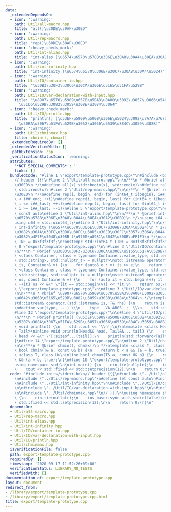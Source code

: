 ```yaml
---
data:
  _extendedDependsOn:
  - icon: ':warning:'
    path: Util/all-macro.hpp
    title: "all()\u30DE\u30AF\u30ED"
  - icon: ':warning:'
    path: Util/rep-macro.hpp
    title: "rep()\u30DE\u30AF\u30ED"
  - icon: ':heavy_check_mark:'
    path: Util/int-alias.hpp
    title: "int-alias (\u6574\u6570\u578B\u306E\u30A8\u30A4\u30EA\u30A2\u30B9)"
  - icon: ':warning:'
    path: Util/int-infinity.hpp
    title: "int-infinity (\u6574\u6570\u306E\u30C7\u30AB\u30A4\u5024)"
  - icon: ':warning:'
    path: Util/IO/container-io.hpp
    title: "\u30B3\u30F3\u30C6\u30CA\u306E\u5165\u51FA\u529B"
  - icon: ':warning:'
    path: Util/IO/var-declaration-with-input.hpp
    title: "\u8907\u6570\u5909\u6570\u5BA3\u8A00\u3092\u3057\u3066\u540C\u6642\u306B\
      \u5165\u529B\u3082\u3059\u308B\u3084\u3064"
  - icon: ':heavy_check_mark:'
    path: Util/IO/println.hpp
    title: "println() (\u53EF\u5909\u500B\u306E\u5024\u3092\u7A7A\u767D\u533A\u5207\
      \u308A\u3067\u51FA\u529B\u3057\u3066\u6539\u884C\u3059\u308B)"
  - icon: ':warning:'
    path: Util/chminmax.hpp
    title: chmin(), chmax()
  _extendedRequiredBy: []
  _extendedVerifiedWith: []
  _pathExtension: cpp
  _verificationStatusIcon: ':warning:'
  attributes:
    '*NOT_SPECIAL_COMMENTS*': ''
    links: []
  bundledCode: "#line 1 \"export/template-prototype.cpp\"\n#include <bits/stdc++.h>\n\
    // header {{{\n#line 2 \"Util/all-macro.hpp\"\n\n/**\n * @brief all()\u30DE\u30AF\
    \u30ED\n */\n#define all(x) std::begin(x), std::end(x)\n#define rall(x) std::rbegin(x),\
    \ std::rend(x)\n#line 2 \"Util/rep-macro.hpp\"\n\n/**\n * @brief rep()\u30DE\u30AF\
    \u30ED\n */\n#define rep(i, begin, end) for (int64_t i{begin}, i##_end{end}; i\
    \ < i##_end; ++i)\n#define repc(i, begin, last) for (int64_t i{begin}, i##_last{last};\
    \ i <= i##_last; ++i)\n#define repr(i, begin, last) for (int64_t i{begin}, i##_last{last};\
    \ i >= i##_last; --i)\n#line 5 \"export/template-prototype.cpp\"\n#define let\
    \ const auto\n#line 3 \"Util/int-alias.hpp\"\n\n/**\n * @brief int-alias (\u6574\
    \u6570\u578B\u306E\u30A8\u30A4\u30EA\u30A2\u30B9)\n */\nusing i64 = std::int64_t;\n\
    using u64 = std::uint64_t;\n#line 3 \"Util/int-infinity.hpp\"\n\n/**\n * @brief\
    \ int-infinity (\u6574\u6570\u306E\u30C7\u30AB\u30A4\u5024)\n * 2\u500D\u3057\u3066\
    \u3082\u30AA\u30FC\u30D0\u30FC\u30D5\u30ED\u30FC\u3057\u306A\u3044 & memset()\u306B\
    \u3082\u4F7F\u3048\u308B (\u9700\u8981\u3042\u308B\uFF1F)\n */\nconstexpr std::int32_t\
    \ INF = 0x3f3f3f3f;\nconstexpr std::int64_t LINF = 0x3f3f3f3f3f3f3f3fLL;\n#line\
    \ 8 \"export/template-prototype.cpp\"\n\n#line 3 \"Util/IO/container-io.hpp\"\n\
    \n/**\n * @brief \u30B3\u30F3\u30C6\u30CA\u306E\u5165\u51FA\u529B\n */\ntemplate\
    \ <class Container, class = typename Container::value_type, std::enable_if_t<!std::is_same_v<Container,\
    \ std::string>, std::nullptr_t> = nullptr>\nstd::istream& operator>>(std::istream&\
    \ is, Container& v) {\n    for (auto& e : v) is >> e;\n    return is;\n}\n\ntemplate\
    \ <class Container, class = typename Container::value_type, std::enable_if_t<!std::is_same_v<Container,\
    \ std::string>, std::nullptr_t> = nullptr>\nstd::ostream& operator<<(std::ostream&\
    \ os, const Container& v) {\n    for (auto it = std::begin(v); it != std::end(v);\
    \ ++it) os << &\" \"[it == std::begin(v)] << *it;\n    return os;\n}\n#line 10\
    \ \"export/template-prototype.cpp\"\n\n#line 3 \"Util/IO/var-declaration-with-input.hpp\"\
    \n\n/**\n * @brief \u8907\u6570\u5909\u6570\u5BA3\u8A00\u3092\u3057\u3066\u540C\
    \u6642\u306B\u5165\u529B\u3082\u3059\u308B\u3084\u3064\n */\ntemplate <class T>\n\
    std::istream& operator,(std::istream& is, T& rhs) {\n    return is >> rhs;\n}\n\
    \n#define var(type, ...) \\\n    type __VA_ARGS__;  \\\n    std::cin >> __VA_ARGS__\n\
    #line 12 \"export/template-prototype.cpp\"\n\n#line 4 \"Util/IO/println.hpp\"\n\
    \n/**\n * @brief println() (\u53EF\u5909\u500B\u306E\u5024\u3092\u7A7A\u767D\u533A\
    \u5207\u308A\u3067\u51FA\u529B\u3057\u3066\u6539\u884C\u3059\u308B)\n */\ninline\
    \ void println() {\n    std::cout << '\\n';\n}\ntemplate <class Head, class...\
    \ Tail>\ninline void println(Head&& head, Tail&&... tail) {\n    std::cout <<\
    \ head << &\" \"[!sizeof...(tail)];\n    println(std::forward<Tail>(tail)...);\n\
    }\n#line 14 \"export/template-prototype.cpp\"\n\n#line 2 \"Util/chminmax.hpp\"\
    \n\n/**\n * @brief chmin(), chmax()\n */\ntemplate <class T, class U>\ninline\
    \ bool chmin(T& a, const U& b) {\n    return b < a && (a = b, true);\n}\n\ntemplate\
    \ <class T, class U>\ninline bool chmax(T& a, const U& b) {\n    return b > a\
    \ && (a = b, true);\n}\n#line 16 \"export/template-prototype.cpp\"\n// }}}\n\n\
    using namespace std;\n\nint main() {\n    cin.tie(nullptr);\n    ios_base::sync_with_stdio(false);\n\
    \    cout << std::fixed << std::setprecision(12);\n\n    return 0;\n}\n"
  code: "#include <bits/stdc++.h>\n// header {{{\n#include \"../Util/all-macro.hpp\"\
    \n#include \"../Util/rep-macro.hpp\"\n#define let const auto\n#include \"../Util/int-alias.hpp\"\
    \n#include \"../Util/int-infinity.hpp\"\n\n#include \"../Util/IO/container-io.hpp\"\
    \n\n#include \"../Util/IO/var-declaration-with-input.hpp\"\n\n#include \"../Util/IO/println.hpp\"\
    \n\n#include \"../Util/chminmax.hpp\"\n// }}}\n\nusing namespace std;\n\nint main()\
    \ {\n    cin.tie(nullptr);\n    ios_base::sync_with_stdio(false);\n    cout <<\
    \ std::fixed << std::setprecision(12);\n\n    return 0;\n}\n"
  dependsOn:
  - Util/all-macro.hpp
  - Util/rep-macro.hpp
  - Util/int-alias.hpp
  - Util/int-infinity.hpp
  - Util/IO/container-io.hpp
  - Util/IO/var-declaration-with-input.hpp
  - Util/IO/println.hpp
  - Util/chminmax.hpp
  isVerificationFile: false
  path: export/template-prototype.cpp
  requiredBy: []
  timestamp: '2020-09-17 11:52:26+09:00'
  verificationStatus: LIBRARY_NO_TESTS
  verifiedWith: []
documentation_of: export/template-prototype.cpp
layout: document
redirect_from:
- /library/export/template-prototype.cpp
- /library/export/template-prototype.cpp.html
title: export/template-prototype.cpp
---
```


